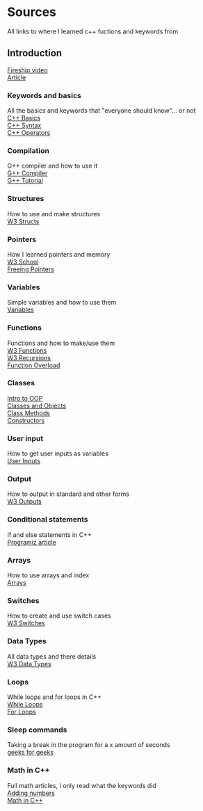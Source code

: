 # Sources
All links to where I learned c++ fuctions and keywords from

## Introduction
[Fireship video](https://www.youtube.com/watch?v=MNeX4EGtR5Y)  
[Article](https://www.geeksforgeeks.org/top-10-reasons-to-learn-c-plus-plus/)

### Keywords and basics
All the basics and keywords that "everyone should know"... or not  
[C++ Basics](https://www.geeksforgeeks.org/cpp-keywords/)  
[C++ Syntax](https://www.w3schools.com/cpp/cpp_syntax.asp)  
[C++ Operators](https://www.w3schools.com/cpp/cpp_operators.asp)

### Compilation
G++ compiler and how to use it  
[G++ Compiler](https://www3.cs.stonybrook.edu/~alee/g++/g++.html)  
[G++ Tutorial](https://www.tutorialspoint.com/How-to-compile-and-run-the-Cplusplus-program)

### Structures
How to use and make structures  
[W3 Structs](https://www.w3schools.com/cpp/cpp_structs.asp)

### Pointers
How I learned pointers and memory  
[W3 School](https://www.w3schools.com/cpp/cpp_pointers.asp)  
[Freeing Pointers](https://www.geeksforgeeks.org/delete-and-free-in-cpp/)

### Variables
Simple variables and how to use them  
[Variables](https://www.w3schools.com/cpp/cpp_variables.asp)

### Functions
Functions and how to make/use them  
[W3 Functions](https://www.w3schools.com/cpp/cpp_functions.asp)  
[W3 Recursions](https://www.w3schools.com/cpp/cpp_functions_recursion.asp)  
[Function Overload](https://www.w3schools.com/cpp/cpp_function_overloading.asp)  

### Classes
[Intro to OOP](https://www.w3schools.com/cpp/cpp_oop.asp)  
[Classes and Objects](https://www.w3schools.com/cpp/cpp_classes.asp)  
[Class Methods](https://www.w3schools.com/cpp/cpp_class_methods.asp)  
[Constructors](https://www.w3schools.com/cpp/cpp_constructors.asp)

### User input
How to get user inputs as variables  
[User Inputs](https://www.w3schools.com/cpp/cpp_user_input.asp)

### Output
How to output in standard and other forms  
[W3 Outputs](https://www.w3schools.com/cpp/cpp_output.asp)

### Conditional statements
If and else statements in C++  
[Programiz article](https://www.programiz.com/cpp-programming/if-else)

### Arrays
How to use arrays and index  
[Arrays](https://www.w3schools.com/cpp/cpp_arrays.asp)

### Switches
How to create and use switch cases  
[W3 Switches](https://www.w3schools.com/cpp/cpp_switch.asp)

### Data Types
All data types and there details  
[W3 Data Types](https://www.w3schools.com/cpp/cpp_data_types.asp)

### Loops
While loops and for loops in C++  
[While Loops](https://www.w3schools.com/cpp/cpp_while_loop.asp)  
[For Loops](https://www.w3schools.com/cpp/cpp_for_loop.asp)

### Sleep commands
Taking a break in the program for a x amount of seconds  
[geeks for geeks](https://www.geeksforgeeks.org/sleep-function-in-cpp/)

### Math in C++
Full math articles, I only read what the keywords did  
[Adding numbers](https://www.programiz.com/cpp-programming/examples/add-numbers)  
[Math in C++](https://www.w3schools.com/cpp/cpp_math.asp)
